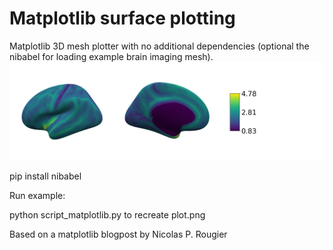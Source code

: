 # Matplotlib surface plotting

Matplotlib 3D mesh plotter with no additional dependencies (optional the nibabel for loading example brain imaging mesh).
![plot](https://github.com/kwagstyl/matplotlib_surface_plotting/blob/master/demo_plot.png?raw=true)

pip install nibabel

Run example:

python script_matplotlib.py
to recreate plot.png


Based on a matplotlib blogpost by Nicolas P. Rougier


